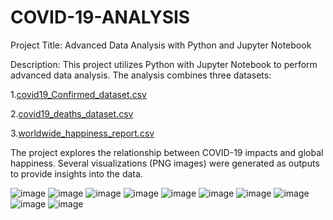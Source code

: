 # COVID-19-ANALYSIS

Project Title: Advanced Data Analysis with Python and Jupyter Notebook

Description:
This project utilizes Python with Jupyter Notebook to perform advanced data analysis. The analysis combines three datasets:

1.[covid19_Confirmed_dataset.csv](https://github.com/user-attachments/files/17930742/covid19_Confirmed_dataset.csv)

2.[covid19_deaths_dataset.csv](https://github.com/user-attachments/files/17930746/covid19_deaths_dataset.csv)

3.[worldwide_happiness_report.csv](https://github.com/user-attachments/files/17930747/worldwide_happiness_report.csv)

The project explores the relationship between COVID-19 impacts and global happiness. 
Several visualizations (PNG images) were generated as outputs to provide insights into the data.

![image](https://github.com/user-attachments/assets/58c8e008-c46b-428e-b822-44073f666ad2)
![image](https://github.com/user-attachments/assets/220aef9c-f35d-4ca3-a576-7d74917fd283)
![image](https://github.com/user-attachments/assets/709034d5-9450-447c-af9a-5a74c1537ee7)
![image](https://github.com/user-attachments/assets/6e1c0640-e558-4f64-99cd-d7b66dcbd8d4)
![image](https://github.com/user-attachments/assets/ff533412-2348-4086-b395-26662e727eb7)
![image](https://github.com/user-attachments/assets/2948450c-91b3-41be-a9c3-c89188310253)
![image](https://github.com/user-attachments/assets/1058e90c-a57f-40e7-a7b1-78f666f3f2c7)
![image](https://github.com/user-attachments/assets/a32d83e9-1c3c-4ecd-bed6-ac30d84db331)
![image](https://github.com/user-attachments/assets/5907ac57-d6e2-46b7-a6ee-5912e80c47a5)
![image](https://github.com/user-attachments/assets/d11eaf44-ac40-4851-aab6-203ca2a2e3d0)

